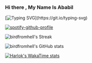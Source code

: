 ### Hi there , My Name Is Ababil
[![Typing SVG](https://readme-typing-svg.demolab.com?font=Press+Start+2P&weight=350&pause=1000&color=AD21C8&width=435&lines=If%2C+at+first%2C+you+do+not+succeed%2C;+call+it+version+1.0.)](https://git.io/typing-svg)

[![spotify-github-profile](https://spotify-github-profile.kittinanx.com/api/view?uid=31fyfdjnjh2hw5pepndusf4wgpje&cover_image=true&theme=default&show_offline=true&background_color=121212&interchange=true&bar_color_cover=true)](https://spotify-github-profile.kittinanx.com/api/view?uid=31fyfdjnjh2hw5pepndusf4wgpje&redirect=true)


![birdfromhell's Streak](https://github-readme-streak-stats.herokuapp.com/?user=birdfromhell&theme=blueberry&hide_border=true&hide_longest_streak=tru)

![birdfromhell's GitHub stats](https://github-readme-stats.vercel.app/api?username=birdfromhell\&hide=pullrequests,contribs\&show_icons=true\&theme=blueberry&hide_border=true&count_private=true)

[![Harlok's WakaTime stats](https://github-readme-stats.vercel.app/api/wakatime?username=birdfromhell)](https://github.com/anuraghazra/github-readme-stats)
